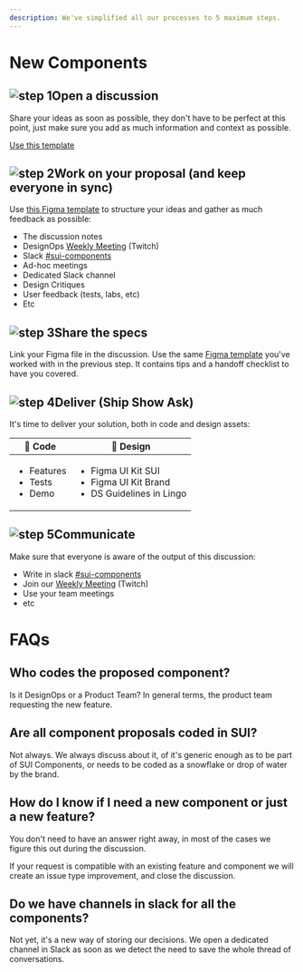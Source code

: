 ```yaml
---
description: We've simplified all our processes to 5 maximum steps.
---
```


# New Components

## <img src="https://raw.githubusercontent.com/turolopezsanabria/design-systems-playbook/master/ASSETS/Badge-Counter-1.png" alt="step 1" data-size="line">Open a discussion

Share your ideas as soon as possible, they don't have to be perfect at this point, just make sure you add as much information and context as possible.

[Use this template](https://github.com/SUI-Components/sui-components/discussions/2125)

## <img src="https://raw.githubusercontent.com/turolopezsanabria/design-systems-playbook/master/ASSETS/Badge-Counter-2.png" alt="step 2" data-size="line">Work on your proposal (and keep everyone in sync)

Use [this Figma template](https://www.figma.com/file/gwZ74U8HHbPl3l5vbwHHrO/Template---Specs-for-Components?node-id=706%3A626) to structure your ideas and gather as much feedback as possible:

* The discussion notes
* DesignOps [Weekly Meeting](Weekly-streamings.md) (Twitch)
* Slack [#sui-components](https://adevinta.slack.com/archives/C018Q6WBJ85)
* Ad-hoc meetings
* Dedicated Slack channel
* Design Critiques
* User feedback (tests, labs, etc)
* Etc

## <img src="https://raw.githubusercontent.com/turolopezsanabria/design-systems-playbook/master/ASSETS/Badge-Counter-3.png" alt="step 3" data-size="line">Share the specs

Link your Figma file in the discussion. Use the same [Figma template](https://www.figma.com/file/gwZ74U8HHbPl3l5vbwHHrO/Template---Specs-for-Components?node-id=706%3A626) you've worked with in the previous step. It contains tips and a handoff checklist to have you covered.

## <img src="https://raw.githubusercontent.com/turolopezsanabria/design-systems-playbook/master/ASSETS/Badge-Counter-4.png" alt="step 4" data-size="line">Deliver (Ship Show Ask)

It's time to deliver your solution, both in code and design assets:

| 🤖 **Code**                                           | 🦄 **Design**                                                                                |
| ----------------------------------------------------- | -------------------------------------------------------------------------------------------- |
| <ul><li>Features</li><li>Tests</li><li>Demo</li></ul> | <ul><li>Figma UI Kit SUI</li><li>Figma UI Kit Brand</li><li>DS Guidelines in Lingo</li></ul> |

## <img src="https://raw.githubusercontent.com/turolopezsanabria/design-systems-playbook/master/ASSETS/Badge-Counter-5.png" alt="step 5" data-size="line">Communicate

Make sure that everyone is aware of the output of this discussion:

* Write in slack [#sui-components](https://adevinta.slack.com/archives/C018Q6WBJ85)
* Join our [Weekly Meeting](Weekly-streamings.md) (Twitch)
* Use your team meetings
* etc


# FAQs

## Who codes the proposed component?

Is it DesignOps or a Product Team? In general terms, the product team requesting the new feature.

## Are all component proposals coded in SUI?

Not always. We always discuss about it, of it's generic enough as to be part of SUI Components, or needs to be coded as a snowflake or drop of water by the brand.

## How do I know if I need a new component or just a new feature?

You don't need to have an answer right away, in most of the cases we figure this out during the discussion.

If your request is compatible with an existing feature and component we will create an issue type improvement, and close the discussion.

## Do we have channels in slack for all the components?

Not yet, it's a new way of storing our decisions. We open a dedicated channel in Slack as soon as we detect the need to save the whole thread of conversations.

